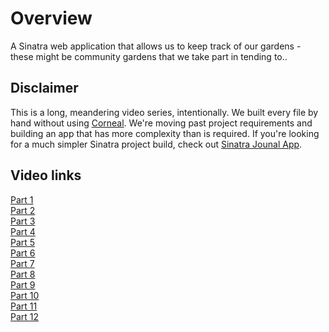 # Overview

A Sinatra web application that allows us to keep track of our gardens - these might be community gardens that we take part in tending to..

## Disclaimer

This is a long, meandering video series, intentionally.  We built every file by hand without using [Corneal](https://github.com/thebrianemory/corneal).  We're moving past project requirements and building an app that has more complexity than is required.  If you're looking for a much simpler Sinatra project build, check out [Sinatra Jounal App](https://github.com/howardbdev/sinatra-journal-app).

## Video links

[Part 1](https://youtu.be/KP-4HhNgENU)<br>
[Part 2](https://youtu.be/4i4hmA8KU2I)<br>
[Part 3](https://youtu.be/LJsenQttpbY)<br>
[Part 4](https://youtu.be/V2mH8S583X4)<br>
[Part 5](https://youtu.be/ez7GrJrlC7Q)<br>
[Part 6](https://youtu.be/jVVSPdh83Bw)<br>
[Part 7](https://youtu.be/dWyyugkmb-Q)<br>
[Part 8](https://youtu.be/bHEaL4hUQAU)<br>
[Part 9](https://youtu.be/EKsbNRfvA-E)<br>
[Part 10](https://youtu.be/uEegBweeFj0)<br>
[Part 11](https://youtu.be/EQNDqfiYVK4)<br>
[Part 12](https://youtu.be/06iLWrkalWU)<br>
